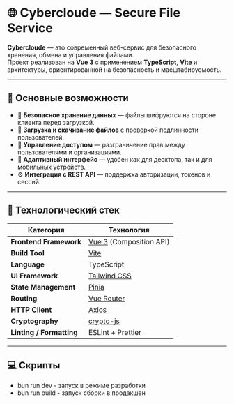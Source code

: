 # 🌐 Cybercloude — Secure File Service

**Cybercloude** — это современный веб-сервис для безопасного хранения, обмена и управления файлами.  
Проект реализован на **Vue 3** с применением **TypeScript**, **Vite** и архитектуры, ориентированной на безопасность и масштабируемость.

---

## 🚀 Основные возможности

- 🔐 **Безопасное хранение данных** — файлы шифруются на стороне клиента перед загрузкой.
- 📂 **Загрузка и скачивание файлов** с проверкой подлинности пользователей.
- 👥 **Управление доступом** — разграничение прав между пользователями и организациями.
- 📱 **Адаптивный интерфейс** — удобен как для десктопа, так и для мобильных устройств.
- ⚙️ **Интеграция с REST API** — поддержка авторизации, токенов и сессий.

---

## 🧠 Технологический стек

| Категория | Технология |
|------------|-------------|
| **Frontend Framework** | [Vue 3](https://vuejs.org/) (Composition API) |
| **Build Tool** | [Vite](https://vitejs.dev/) |
| **Language** | TypeScript |
| **UI Framework** | [Tailwind CSS](https://tailwindcss.com/) |
| **State Management** | [Pinia](https://pinia.vuejs.org/) |
| **Routing** | [Vue Router](https://router.vuejs.org/) |
| **HTTP Client** | [Axios](https://axios-http.com/) |
| **Cryptography** | [crypto-js](https://www.npmjs.com/package/crypto-js) |
| **Linting / Formatting** | ESLint + Prettier |

---

## 💻 Скрипты

- bun run dev - запуск в режиме разработки
- bun run build - запуск сборки в продакшен


